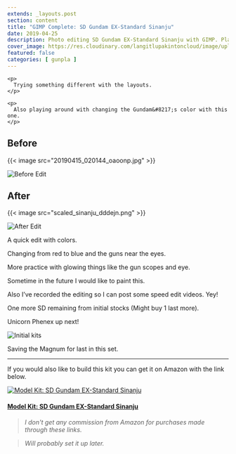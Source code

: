```yaml
---
extends: _layouts.post
section: content
title: "GIMP Complete: SD Gundam EX-Standard Sinanju"
date: 2019-04-25
description: Photo editing SD Gundam EX-Standard Sinanju with GIMP. Playing around with changing the Gundam’s color.
cover_image: https://res.cloudinary.com/langitlupakintoncloud/image/upload/w_800/hugo/jcos.io/scaled_sinanju_dddejn.png
featured: false
categories: [ gunpla ]
---
```


<div class="wp-block-media-text alignwide" style="grid-template-columns:25% auto">

  <div class="wp-block-media-text__content">

    <p>
      Trying something different with the layouts.
    </p>

    <p>
      Also playing around with changing the Gundam&#8217;s color with this one.
    </p>
  </div>
</div>

## Before

{{< image src="20190415_020144_oaoonp.jpg" >}}

![Before Edit](https://res.cloudinary.com/langitlupakintoncloud/image/upload/hugo/jcos.io/20190415_020144_oaoonp.jpg)

## After

{{< image src="scaled_sinanju_dddejn.png" >}}

![After Edit](https://res.cloudinary.com/langitlupakintoncloud/image/upload/hugo/jcos.io/scaled_sinanju_dddejn.png)

A quick edit with colors.

Changing from red to blue and the guns near the eyes.

More practice with glowing things like the gun scopes and eye.

Sometime in the future I would like to paint this.

Also I&#8217;ve recorded the editing so I can post some speed edit videos. Yey!

One more SD remaining from initial stocks (Might buy 1 last more).

Unicorn Phenex up next!

![Initial kits](https://res.cloudinary.com/langitlupakintoncloud/image/upload/hugo/jcos.io/initial-kits_znobnw.jpg)

Saving the Magnum for last in this set.

---

If you would also like to build this kit you can get it on Amazon with the link below.

<div class="flex justify-center">
    <a href="https://amzn.to/37C5ms0">
        <img src="https://res.cloudinary.com/langitlupakintoncloud/image/upload/w_500/hugo/jcos.io/sinanju_b2b9fm.jpg" class="rounded-lg shadow-lg" alt="Model Kit: SD Gundam EX-Standard Sinanju">
    </a>
</div>

#### [Model Kit: SD Gundam EX-Standard Sinanju](https://amzn.to/37C5ms0)

>*I don't get any commission from Amazon for purchases made through these links.*

>*Will probably set it up later.*
